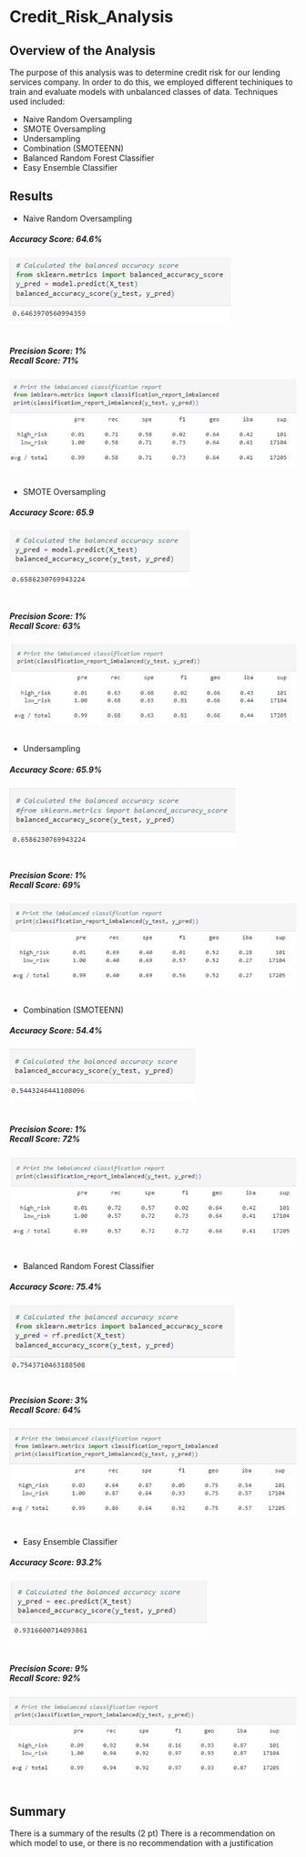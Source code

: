# Credit_Risk_Analysis

## Overview of the Analysis

The purpose of this analysis was to determine credit risk for our lending services company.  In order to do this, we employed different techiniques to train and evaluate models with unbalanced classes of data.  Techniques used included:

-  Naive Random Oversampling
-  SMOTE Oversampling
-  Undersampling
-  Combination (SMOTEENN)
-  Balanced Random Forest Classifier
-  Easy Ensemble Classifier

## Results

-  Naive Random Oversampling
<div class="container" align="left">
  <div style="background-image">
    <h5 align="left">Accuracy Score: 64.6%</h5>
    <img src="https://github.com/nseddon/Credit_Risk_Analysis/blob/main/images/Naive_accuracy.PNG">
  </div>
</div><br>

<div class="container" align="left">
  <div style="background-image">
    <h5 align="left">Precision Score: 1%<br> Recall Score: 71%</h5>
    <img src="https://github.com/nseddon/Credit_Risk_Analysis/blob/main/images/Naive_precision_recall.PNG">
  </div>
</div><br>


-  SMOTE Oversampling
<div class="container" align="left">
  <div style="background-image">
    <h5 align="left">Accuracy Score: 65.9</h5>
    <img src="https://github.com/nseddon/Credit_Risk_Analysis/blob/main/images/SMOTE_accuracy.PNG">
  </div>
</div><br>

<div class="container" align="left">
  <div style="background-image">
    <h5 align="left">Precision Score: 1%<br> Recall Score: 63%</h5>
    <img src="https://github.com/nseddon/Credit_Risk_Analysis/blob/main/images/SMOTE_precision_recall.PNG">
  </div>
</div><br>

-  Undersampling
<div class="container" align="left">
  <div style="background-image">
    <h5 align="left">Accuracy Score: 65.9%</h5>
    <img src="https://github.com/nseddon/Credit_Risk_Analysis/blob/main/images/Undersampling_accuracy.PNG">
  </div>
</div><br>

<div class="container" align="left">
  <div style="background-image">
    <h5 align="left">Precision Score: 1%<br> Recall Score: 69%</h5>
    <img src="https://github.com/nseddon/Credit_Risk_Analysis/blob/main/images/Undersampling_precision_recall.PNG">
  </div>
</div><br>

-  Combination (SMOTEENN)
<div class="container" align="left">
  <div style="background-image">
    <h5 align="left">Accuracy Score: 54.4%</h5>
    <img src="https://github.com/nseddon/Credit_Risk_Analysis/blob/main/images/Combination_accuracy.PNG">
  </div>
</div><br>

<div class="container" align="left">
  <div style="background-image">
    <h5 align="left">Precision Score: 1%<br> Recall Score: 72%</h5>
    <img src="https://github.com/nseddon/Credit_Risk_Analysis/blob/main/images/Combination_precision_recall.PNG">
  </div>
</div><br>

-  Balanced Random Forest Classifier
<div class="container" align="left">
  <div style="background-image">
    <h5 align="left">Accuracy Score: 75.4%</h5>
    <img src="https://github.com/nseddon/Credit_Risk_Analysis/blob/main/images/BRFC_accuracy.PNG">
  </div>
</div><br>

<div class="container" align="left">
  <div style="background-image">
    <h5 align="left">Precision Score: 3%<br> Recall Score: 64%</h5>
    <img src="https://github.com/nseddon/Credit_Risk_Analysis/blob/main/images/BRFC_precision_recall.PNG">
  </div>
</div><br>

-  Easy Ensemble Classifier
<div class="container" align="left">
  <div style="background-image">
    <h5 align="left">Accuracy Score: 93.2%</h5>
    <img src="https://github.com/nseddon/Credit_Risk_Analysis/blob/main/images/EEC_accuracy.PNG">
  </div>
</div><br>

<div class="container" align="left">
  <div style="background-image">
    <h5 align="left">Precision Score: 9%<br> Recall Score: 92%</h5>
    <img src="https://github.com/nseddon/Credit_Risk_Analysis/blob/main/images/EEC_precision_recall.PNG">
  </div>
</div><br>

## Summary

There is a summary of the results (2 pt)
There is a recommendation on which model to use, or there is no recommendation with a justification
